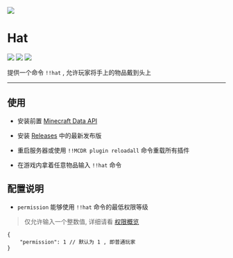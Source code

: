 [![](https://socialify.git.ci/shuangshun/Hat/image?description=1&font=Raleway&forks=1&issues=1&language=1&name=1&owner=1&pattern=Circuit%20Board&pulls=1&stargazers=1&theme=Auto)](https://github.com/shuangshun/Hat)

# Hat

[![](https://img.shields.io/github/v/release/shuangshun/Hat)](https://github.com/shuangshun/Hat/releases)
[![](https://shields.io/github/downloads/shuangshun/Hat/total)](https://github.com/MrXiaoM/shuangshun/Hat)
[![](https://img.shields.io/github/stars/shuangshun/Hat)](https://github.com/shuangshun/Hat)

提供一个命令 `!!hat` , 允许玩家将手上的物品戴到头上

------

## 使用

- 安装前置 [Minecraft Data API](https://github.com/Fallen-Breath/MinecraftDataAPI)

- 安装 [Releases](https://github.com/shuangshun/Hat/releases/latest) 中的最新发布版

- 重启服务器或使用 `!!MCDR plugin reloadall` 命令重载所有插件

- 在游戏内拿着任意物品输入 `!!hat` 命令

## 配置说明

- `permission` 能够使用 `!!hat` 命令的最低权限等级
> 仅允许输入一个整数值, 详细请看 [权限概览](https://docs.mcdreforged.com/zh-cn/latest/permission.html#overview)

```json5
{
    "permission": 1 // 默认为 1 , 即普通玩家
}
```

